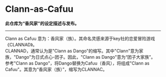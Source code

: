 # Clann-as-Cafuu  
**此仓库为“香风家”的设定描述与发布。**
***
Clann as Cafuu 意为：香风家（族）。其命名灵感来源于key社的恋爱冒险游戏《CLANNAD》。  
CLANNAD，通常认为是"Clann as Dango"的缩写。其中"Clann"意为家族，"Dango"为日式点心-团子。因此，"Clann as Dango"意为“团子大家族”。  
参考"Clann as Dango"，将Dango替换为Cafuu（香风），将组成"Clann as Cafuu"。其意为“香风家（族）”，缩写为CLANNAC。
